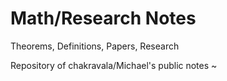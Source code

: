 # Math/Research Notes
Theorems, Definitions, Papers, Research

Repository of chakravala/Michael's public notes ~
